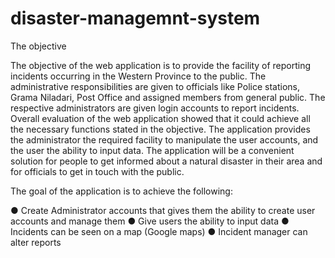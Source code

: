 # disaster-managemnt-system

The objective 


The objective of the web application is to provide the facility of reporting incidents occurring in the Western Province to the public.
The administrative responsibilities are given to officials like Police stations, Grama Niladari, 
Post Office and assigned members from general public.
The respective administrators are given login accounts to report incidents. 
Overall evaluation of the web application showed that it could achieve all the necessary functions stated in the objective. 
The application provides the administrator the required facility to manipulate the user accounts, and the user the ability to input data. 
The application will be a convenient solution for people to get informed about a natural disaster in their area and for officials to get in touch with the public. 

 
The goal of the application is to achieve the following: 

● Create Administrator accounts that gives them the ability to create user accounts and manage them 
● Give users the ability to input data
● Incidents can be seen on a map (Google maps) 
● Incident manager can alter reports 
 
 
